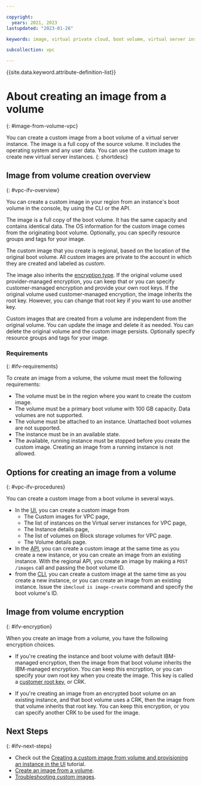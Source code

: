 ```yaml
---

copyright:
  years: 2021, 2023
lastupdated: "2023-01-26"

keywords: image, virtual private cloud, boot volume, virtual server instance, instance

subcollection: vpc

---
```


{{site.data.keyword.attribute-definition-list}}

# About creating an image from a volume
{: #image-from-volume-vpc}

You can create a custom image from a boot volume of a virtual server instance. The image is a full copy of the source volume. It includes the operating system and any user data. You can use the custom image to create new virtual server instances.
{: shortdesc}

## Image from volume creation overview
{: #vpc-ifv-overview}

You can create a custom image in your region from an instance's boot volume in the console, by using the CLI or the API.

The image is a full copy of the boot volume. It has the same capacity and contains identical data. The OS information for the custom image comes from the originating boot volume. Optionally, you can specify resource groups and tags for your image.

The custom image that you create is regional, based on the location of the original boot volume. All custom images are private to the account in which they are created and labeled as _custom_.

The image also inherits the [encryption type](#ifv-encryption). If the original volume used provider-managed encryption, you can keep that or you can specify customer-managed encryption and provide your own root keys. If the original volume used customer-managed encryption, the image inherits the root key. However, you can change that root key if you want to use another key.

Custom images that are created from a volume are independent from the original volume. You can update the image and delete it as needed. You can delete the original volume and the custom image persists. 
Optionally specify resource groups and tags for your image.

### Requirements
{: #ifv-requirements}

To create an image from a volume, the volume must meet the following requirements:

* The volume must be in the region where you want to create the custom image.
* The volume must be a primary boot volume with 100 GB capacity. Data volumes are not supported.
* The volume must be attached to an instance. Unattached boot volumes are not supported.
* The instance must be in an available state. 
* The available, running instance must be stopped before you create the custom image. Creating an image from a running instance is not allowed.

## Options for creating an image from a volume
{: #vpc-ifv-procedures}

You can create a custom image from a boot volume in several ways.

* In the [UI](/docs/vpc?topic=vpc-create-ifv#image-from-volume-vpc-ui), you can create a custom image from 
    - The Custom images for VPC page,
    - The list of instances on the Virtual server instances for VPC page,
    - The Instance details page,
    - The list of volumes on Block storage volumes for VPC page.
    - The Volume details page.
* In the [API](/docs/vpc?topic=vpc-create-ifv#image-from-volume-vpc-api), you can create a custom image at the same time as you create a new instance, or you can create an image from an existing instance. With the regional API, you create an image by making a `POST /images` call and passing the boot volume ID.
* from the [CLI](/docs/vpc?topic=vpc-create-ifv#image-from-volume-vpc-cli), you can create a custom image at the same time as you create a new instance, or you can create an image from an existing instance. Issue the `ibmcloud is image-create` command and specify the boot volume's ID. 

## Image from volume encryption
{: #ifv-encryption}

When you create an image from a volume, you have the following encryption choices.

* If you're creating the instance and boot volume with default IBM-managed encryption, then the image from that boot volume inherits the IBM-managed encryption. You can keep this encryption, or you can specify your own root key when you create the image. This key is called a [customer root key](/docs/vpc?topic=vpc-vpc-encryption-about#vpc-customer-managed-encryption), or CRK.

* If you're creating an image from an encrypted boot volume on an existing instance, and that boot volume uses a CRK, then the image from that volume inherits that root key. You can keep this encryption, or you can specify another CRK to be used for the image.

## Next Steps
{: #ifv-next-steps}

* Check out the [Creating a custom image from volume and provisioning an instance in the UI](/docs/vpc?topic=vpc-creating-and-using-an-image-from-volume) tutorial. 
* [Create an image from a volume](/docs/vpc?topic=vpc-create-ifv). 
* [Troubleshooting custom images](/docs/vpc?topic=vpc-ifv-troubleshooting-custom-images).
 

